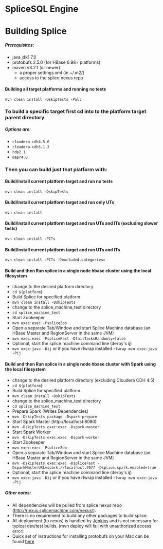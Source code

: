 SpliceSQL Engine
===

# Building Splice
##### Prerequisites:
* java jdk1.7.0
* protobufs 2.5.0 (for HBase 0.98+ platforms)
* maven v3.2.1 (or newer)
  * a proper settings.xml (in ~/.m2/)
  * access to the splice nexus repo

#### Building all target platforms and running no tests
`mvn clean install -DskipTests -Pall`

### To build a specific target first cd into to the platform target parent directory
##### Options are:
* `cloudera-cdh4.5.0`
* `cloudera-cdh5.1.3`
* `hdp2.1`
* `mapr4.0`

### Then you can build just that platform with:

#### Build/Install current platform target and run no tests
`mvn clean install -DskipTests`

#### Build/Install current platform target and run only UTs
`mvn clean install`

#### Build/Install current platform target and run UTs and ITs (excluding slower tests)
`mvn clean install -PITs`

#### Build/Install current platform target and run UTs and ITs
`mvn clean install -PITs -Dexcluded.categories=`

#### Build and then Run splice in a single node hbase cluster using the local filesystem
* change to the desired platform directory
* `cd ${platform}`
* Build Splice for specified platform
* `mvn clean install -DskipTests`
* change to the splice_machine_test directory
* `cd splice_machine_test`
* Start Zookeeper
* `mvn exec:exec -PspliceZoo`
* Open a separate Tab/Window and start Splice Machine database (an HBase Master and RegionServer in the same JVM)
* `mvn exec:exec -PspliceFast -DfailTasksRandomly=false`
* Optional, start the splice machine command line (derby's ij)
* `mvn exec:java -Dij` or if you have rlwrap installed `rlwrap mvn exec:java -Pij`

#### Build and then Run splice in a single node hbase cluster with Spark using the local filesystem 
* change to the desired platform directory (excluding Cloudera CDH 4.5)
* `cd ${platform}`
* Build Splice for specified platform
* `mvn clean install -DskipTests`
* change to the splice_machine_test directory
* `cd splice_machine_test`
* Prepare Spark (Writes Dependencies)
* `mvn -DskipTests package -Dspark-prepare`
* Start Spark Master (http://localhost:8080)
* `mvn -DskipTests exec:exec -Dspark-master`
* Start Spark Worker
* `mvn -DskipTests exec:exec -Dspark-worker`
* Start Zookeeper
* `mvn exec:exec -PspliceZoo`
* Open a separate Tab/Window and start Splice Machine database (an HBase Master and RegionServer in the same JVM)
* `mvn -DskipTests exec:exec -DspliceFast -DsparkMasterURL=spark://localhost:7077 -Dsplice.spark.enabled=true`
* Optional, start the splice machine command line (derby's ij)
* `mvn exec:java -Dij` or if you have rlwrap installed `rlwrap mvn exec:java -Pij`
##### Other notes:
* All dependencies will be pulled from splice nexus repo (http://nexus.splicemachine.com/nexus/).
* There is no requirement to build any other packages to build splice.
* All deployment (to nexus) is handled by [Jenkins](http://206.225.8.98:8080) and is not necessary for typical dev/test builds. (mvn deploy will fail with unauthorized access error)
* Quick set of instructions for installing protobufs on your Mac can be found [here](http://sleepythread.blogspot.com/2013/11/installing-protoc-25x-compiler-google.html)
